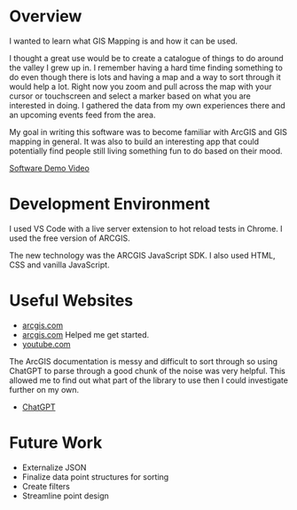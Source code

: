 # Overview

I wanted to learn what GIS Mapping is and how it can be used.

I thought a great use would be to create a catalogue of things to do around the valley I grew up in. I remember having a hard time finding something to do even though there is lots and having a map and a way to sort through it would help a lot. Right now you zoom and pull across the map with your cursor or touchscreen and select a marker based on what you are interested in doing. I gathered the data from my own experiences there and an upcoming events feed from the area.

My goal in writing this software was to become familiar with ArcGIS and GIS mapping in general. It was also to build an interesting app that could potentially find people still living something fun to do based on their mood.

[Software Demo Video](https://youtu.be/24smo_N5rd8)

# Development Environment

I used VS Code with a live server extension to hot reload tests in Chrome. I used the free version of ARCGIS.

The new technology was the ARCGIS JavaScript SDK. I also used HTML, CSS and vanilla JavaScript.

# Useful Websites

- [arcgis.com](https://developers.arcgis.com/javascript/latest/api-reference/esri-Graphic.html)
- [arcgis.com](https://developers.arcgis.com/javascript/latest/)
  Helped me get started.
- [youtube.com](https://www.youtube.com/watch?v=grtAU6RlZiM)

The ArcGIS documentation is messy and difficult to sort through so using ChatGPT to parse through a good chunk of the noise was very helpful. This allowed me to find out what part of the library to use then I could investigate further on my own.

- [ChatGPT](chat.openai.com)

# Future Work

- Externalize JSON
- Finalize data point structures for sorting
- Create filters
- Streamline point design
